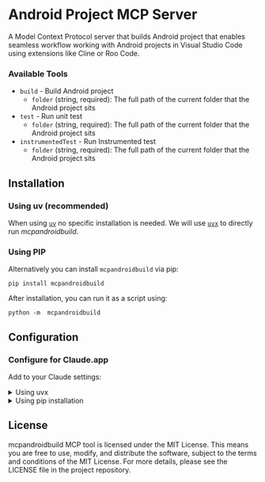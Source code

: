 # Android Project MCP Server

A Model Context Protocol server that builds Android project that enables seamless workflow working with Android projects in Visual Studio Code using extensions like Cline or Roo Code.

### Available Tools

- `build` - Build Android project
    - `folder` (string, required): The full path of the current folder that the Android project sits
- `test` - Run unit test
    - `folder` (string, required): The full path of the current folder that the Android project sits
- `instrumentedTest` - Run Instrumented test
  - `folder` (string, required): The full path of the current folder that the Android project sits

## Installation


### Using uv (recommended)

When using [`uv`](https://docs.astral.sh/uv/) no specific installation is needed. We will
use [`uvx`](https://docs.astral.sh/uv/guides/tools/) to directly run *mcpandroidbuild*.

### Using PIP

Alternatively you can install `mcpandroidbuild` via pip:

```
pip install mcpandroidbuild
```

After installation, you can run it as a script using:

```
python -m  mcpandroidbuild
```

## Configuration

### Configure for Claude.app

Add to your Claude settings:

<details>
<summary>Using uvx</summary>

```json
"mcpServers": {
  "mcpandroidbuild": {
    "command": "uvx",
    "args": ["mcpandroidbuild"]
  }
}
```
</details>

<details>
<summary>Using pip installation</summary>

```json
"mcpServers": {
  "mcpandroidbuild": {
    "command": "python",
    "args": ["-m", "mcpandroidbuild"]
  }
}
```
</details>


## License

mcpandroidbuild MCP tool is licensed under the MIT License. This means you are free to use, modify, and distribute the software, subject to the terms and conditions of the MIT License. For more details, please see the LICENSE file in the project repository.